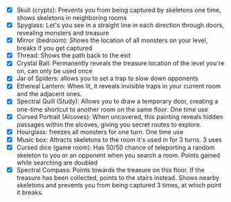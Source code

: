 - [x] Skull (crypts): Prevents you from being captured by skeletons one time,
      shows skeletons in neighboring rooms
- [x] Spyglass: Let's you see in a straight line in each direction through
      doors, revealing monsters and treasure
- [x] Mirror (bedroom): Shows the location of all monsters on your level, breaks
      if you get captured
- [x] Thread: Shows the path back to the exit
- [x] Crystal Ball: Permanently reveals the treasure location of the level
      you're on, can only be used once
- [x] Jar of Spiders: allows you to set a trap to slow down opponents
- [x] Ethereal Lantern: When lit, it reveals invisible traps in your current
      room and the adjacent ones.
- [x] Spectral Quill (Study): Allows you to draw a temporary door, creating a
      one-time shortcut to another room on the same floor. One time use
- [x] Cursed Portrait (Alcoves): When uncovered, this painting reveals hidden
      passages within the alcoves, giving you secret routes to explore.
- [x] Hourglass: freezes all monsters for one turn. One time use
- [x] Music box: Attracts skeletons to the room it's used in for 3 turns. 3 uses
- [x] Cursed dice (game room): Has 50/50 chance of teleporting a random skeleton
      to you or an opponent when you search a room. Points gained while
      searching are doubled
- [x] Spectral Compass: Points towards the treasure on this floor. If the
      treasure has been collected, points to the stairs instead. Shows nearby
      skeletons and prevents you from being captured 3 times, at which point it
      breaks.

